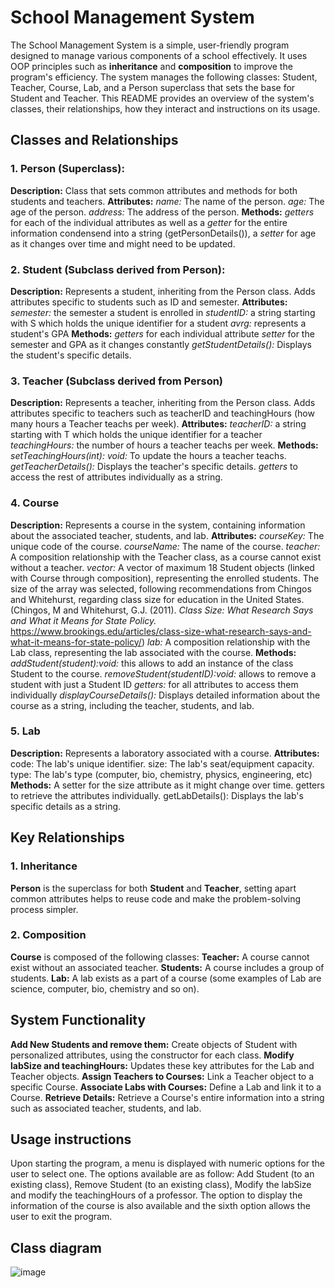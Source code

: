 # School Management System
The School Management System is a simple, user-friendly program designed to manage various components of a school effectively. It uses OOP principles such as **inheritance** and **composition** to improve the program's efficiency. The system manages the following classes: Student, Teacher, Course, Lab, and a Person superclass that sets the base for Student and Teacher.
This README provides an overview of the system's classes, their relationships, how they interact and instructions on its usage.

## Classes and Relationships
### 1. Person (Superclass):
**Description:** Class that sets common attributes and methods for both students and teachers.
**Attributes:**
_name:_ The name of the person.
_age:_ The age of the person.
_address:_ The address of the person.
**Methods:**
_getters_ for each of the individual attributes as well as a _getter_ for the entire information condensend into a string (getPersonDetails()), a _setter_ for age as it changes over time and might need to be updated.

### 2. Student (Subclass derived from Person):
**Description:** Represents a student, inheriting from the Person class. Adds attributes specific to students such as ID and semester.
**Attributes:**
_semester:_ the semester a student is enrolled in
_studentID:_ a string starting with S which holds the unique identifier for a student
_avrg:_ represents a student's GPA
**Methods:**
_getters_ for each individual attribute
_setter_ for the semester and GPA as it changes constantly
_getStudentDetails():_ Displays the student's specific details.

### 3. Teacher (Subclass derived from Person)
**Description:** Represents a teacher, inheriting from the Person class. Adds attributes specific to teachers such as teacherID and teachingHours (how many hours a Teacher teachs per week).
**Attributes:**
_teacherID:_ a string starting with T which holds the unique identifier for a teacher
_teachingHours:_ the number of hours a teacher teachs per week.
**Methods:**
_setTeachingHours(int): void:_ To update the hours a teacher teachs.
_getTeacherDetails():_ Displays the teacher's specific details.
_getters_ to access the rest of attributes individually as a string.

### 4. Course
**Description:** Represents a course in the system, containing information about the associated teacher, students, and lab.
**Attributes:**
_courseKey:_ The unique code of the course. _courseName:_ The name of the course.
_teacher:_ A composition relationship with the Teacher class, as a course cannot exist without a teacher. _vector<Student>:_ A vector of maximum 18 Student objects (linked with Course through composition), representing the enrolled students. The size of the array was selected, following recommendations from Chingos and Whitehurst, regarding class size for education in the United States. (Chingos, M and Whitehurst, G.J. (2011). _Class Size: What Research Says and What it Means for State Policy._ https://www.brookings.edu/articles/class-size-what-research-says-and-what-it-means-for-state-policy/)
_lab:_ A composition relationship with the Lab class, representing the lab associated with the course.
**Methods:**
_addStudent(student):void:_ this  allows to add an instance of the class Student to the course. 
_removeStudent(studentID):void:_ allows to remove a student with just a Student ID
_getters:_ for all attributes to access them individually
_displayCourseDetails():_ Displays detailed information about the course as a string, including the teacher, students, and lab.

### 5. Lab
**Description:** Represents a laboratory associated with a course.
**Attributes:**
code: The lab's unique identifier.
size: The lab's seat/equipment capacity.
type: The lab's type (computer, bio, chemistry, physics, engineering, etc)
**Methods:**
A setter for the size attribute as it might change over time.
getters to retrieve the attributes individually.
getLabDetails(): Displays the lab's specific details as a string.

## Key Relationships
### 1. Inheritance
**Person** is the superclass for both **Student** and **Teacher**, setting apart common attributes helps to reuse code and make the problem-solving process simpler.
### 2. Composition
**Course** is composed of the following classes:
**Teacher:** A course cannot exist without an associated teacher.
**Students:** A course includes a group of students.
**Lab:** A lab exists as a part of a course (some examples of Lab are science, computer, bio, chemistry and so on).

## System Functionality
**Add New Students and remove them:** Create objects of Student with personalized attributes, using the constructor for each class.
**Modify labSize and teachingHours:** Updates these key attributes for the Lab and Teacher objects.
**Assign Teachers to Courses:** Link a Teacher object to a specific Course.
**Associate Labs with Courses:** Define a Lab and link it to a Course.
**Retrieve Details:** Retrieve a Course's entire information into a string such as associated teacher, students, and lab.


## Usage instructions
Upon starting the program, a menu is displayed with numeric options for the user to select one. The options available are as follow: Add Student (to an existing class), Remove Student (to an existing class), Modify the labSize and modify the teachingHours of a professor. The option to display the information of the course is also available and the sixth option allows the user to exit the program.

## Class diagram
![image](https://github.com/user-attachments/assets/2f980e69-7be7-415e-a870-545f22d1cf71)










